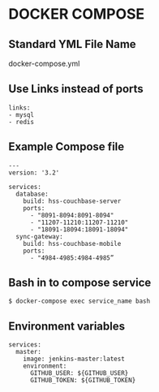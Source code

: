 # DOCKER COMPOSE

## Standard YML File Name
docker-compose.yml

## Use Links instead of ports
```
links:
- mysql
- redis
```

## Example Compose file
```
---
version: '3.2'

services:
  database:
    build: hss-couchbase-server
    ports:
      - "8091-8094:8091-8094"
      - "11207-11210:11207-11210"
      - "18091-18094:18091-18094"
  sync-gateway:
    build: hss-couchbase-mobile
    ports:
      - "4984-4985:4984-4985”
```

## Bash in to compose service
`$ docker-compose exec service_name bash`

## Environment variables
```
services:
  master:
    image: jenkins-master:latest
    environment:
      GITHUB_USER: ${GITHUB_USER}
      GITHUB_TOKEN: ${GITHUB_TOKEN}
```
